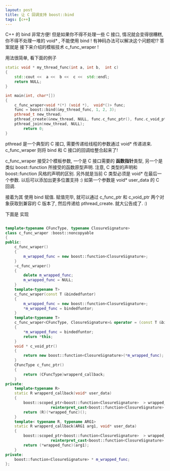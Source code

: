 ```yaml
---
layout: post
title: 让 C 回调支持 boost::bind
tags: [c++]
---
```


C++ 的 bind 非常方便! 但是如果你不得不处理一些 C 接口, 情况就会变得很糟糕, 你不得不处理一堆的 void\* , 
不能使用 bind ! 有神码办法可以解决这个问题呢!? 答案就是 接下来介绍的模板技术 c\_func\_wraper !

用法很简单, 看下面的例子

```c++
static void * my_thread_func(int a, int b,  int c)
{
	std::cout <<  a <<  b <<  c <<  std::endl;
	return NULL;
}

int main(int, char*[])
{
	c_func_wraper<void *(*) (void *),  void*()> func;
	func = boost::bind(&my_thread_func, 1, 2, 3);
	pthread_t new_thread;
	pthread_create(&new_thread, NULL, func.c_func_ptr(), func.c_void_ptr());
	pthread_join(new_thread, NULL);
        return 0;
}

```
pthread 是一个典型的 C 接口,  需要传递给线程的参数通过 void* 传递进来.  c\_func\_wraper 则将 bind 和 C 接口的回调给整合起来了!

c\_func\_wraper 接受2个模板参数, 一个是 C 接口需要的 **函数指针**类型, 另一个是 类似 boost::function 所接受的函数原型声明. 注意, C 类型的声明和 boost::function 风格的声明的区别. 另外就是当前 C  类型必须是 void\* 在最后一个参数. 以后可以添加出更多位置支持 :)  如第一个参数是 void\* user_data 的 C 回调.

接着为其 使用 bind 赋值. 赋值完毕, 就可以通过 c\_func\_ptr 和 c\_void\_ptr 两个对象获取到兼容的 C 版本了, 然后传递给 pthread_create. 就大公告成了. :) 


下面是 实现 

```c++

template<typename CFuncType, typename ClosureSignature>
class c_func_wraper :boost::noncopyable
{
public:
	c_func_wraper()
	{
		m_wrapped_func = new boost::function<ClosureSignature>;
	}
	~c_func_wraper()
	{
		delete m_wrapped_func;
		m_wrapped_func = NULL;
	}
	template<typename T>
 	c_func_wraper(const T &bindedfuntor)
 	{
  		m_wrapped_func = new boost::function<ClosureSignature>;
 		*m_wrapped_func = bindedfuntor;
 	}
	template<typename T>
	c_func_wraper<CFuncType, ClosureSignature>& operator = (const T &bindedfuntor)
	{
		*m_wrapped_func = bindedfuntor;
		return *this;
	}
	void * c_void_ptr()
	{
		return new boost::function<ClosureSignature>(*m_wrapped_func);
	}
	CFuncType c_func_ptr()
	{
		return (CFuncType)wrapperd_callback;
	}
private:
	template<typename R>
	static R wrapperd_callback(void* user_data)
	{
		boost::scoped_ptr<boost::function<ClosureSignature>  > wrapped_func(
					reinterpret_cast<boost::function<ClosureSignature> *>(user_data));
		return (R)(*wrapped_func)();
	}
	template< typename R, typename ARG1>
	static R wrapperd_callback(ARG1 arg1, void* user_data)
	{
		boost::scoped_ptr<boost::function<ClosureSignature>  > wrapped_func(
					reinterpret_cast<boost::function<ClosureSignature> *>(user_data));
		return (*wrapped_func)(arg1);
	}
private:
	boost::function<ClosureSignature> * m_wrapped_func;
};
```

